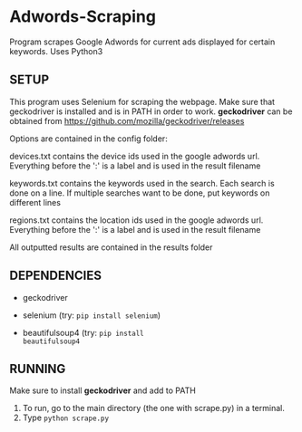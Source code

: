 # Adwords-Scraping
Program scrapes Google Adwords for current ads displayed for certain keywords. Uses Python3

SETUP
--------------------------------------------------------------------
This program uses Selenium for scraping the webpage. Make sure that geckodriver is installed and is in PATH in order to work. **geckodriver** can be obtained from https://github.com/mozilla/geckodriver/releases

Options are contained in the config folder:

devices.txt contains the device ids used in the google adwords url.
    Everything before the ':' is a label and is used in the result filename

keywords.txt contains the keywords used in the search.
    Each search is done on a line. If multiple searches want to be done, put keywords on different lines

regions.txt contains the location ids used in the google adwords url.
    Everything before the ':' is a label and is used in the result filename

All outputted results are contained in the results folder

DEPENDENCIES
--------------------------------------------------------------------
- geckodriver

- selenium           (try: <code>pip install selenium</code>)

- beautifulsoup4     (try: <code>pip install beautifulsoup4</code>


RUNNING
--------------------------------------------------------------------
Make sure to install **geckodriver** and add to PATH

1) To run, go to the main directory (the one with scrape.py) in a terminal.
2) Type <code>python scrape.py</code>

